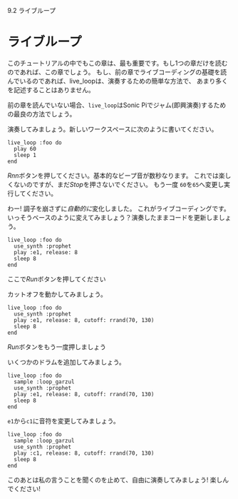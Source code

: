9.2 ライブループ

# ライブループ 

このチュートリアルの中でもこの章は、最も重要です。もし1つの章だけを読むのであれば、この章でしょう。
もし、前の章でライブコーディングの基礎を読んでいるのであれば、live_loopは、演奏するための簡単な方法で、
あまり多くを記述することはありません。

前の章を読んでいない場合、`live_loop`はSonic Piでジャム(即興演奏)するための最良の方法でしょう。

演奏してみましょう。新しいワークスペースに次のように書いてください。

```
live_loop :foo do
  play 60
  sleep 1
end
```

*Rnn*ボタンを押してください。基本的なビープ音が数秒なります。
これでは楽しくないのですが、まだ*Stop*を押さないでください。
もう一度 `60`を`65`へ変更し実行してください。

わー! 調子を崩さずに*自動的に*変化しました。 これがライブコーディングです。
いっそうベースのように変えてみましょう？演奏したままコードを更新しましょう。

```
live_loop :foo do
  use_synth :prophet
  play :e1, release: 8
  sleep 8
end
```

ここで*Run*ボタンを押してください

カットオフを動かしてみましょう。

```
live_loop :foo do
  use_synth :prophet
  play :e1, release: 8, cutoff: rrand(70, 130)
  sleep 8
end
```

*Run*ボタンをもう一度押しましょう

いくつかのドラムを追加してみましょう。

```
live_loop :foo do
  sample :loop_garzul
  use_synth :prophet
  play :e1, release: 8, cutoff: rrand(70, 130)
  sleep 8
end
```

`e1`から`c1`に音符を変更してみましょう。

```
live_loop :foo do
  sample :loop_garzul
  use_synth :prophet
  play :c1, release: 8, cutoff: rrand(70, 130)
  sleep 8
end
```

このあとは私の言うことを聞くのを止めて、自由に演奏してみましょう! 楽しんでください!

